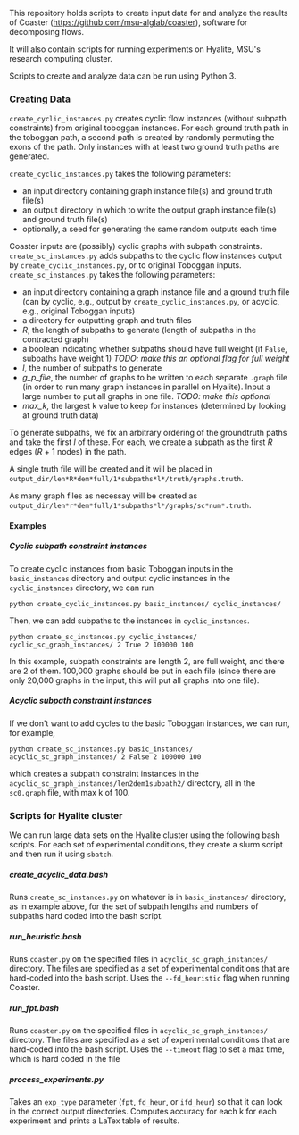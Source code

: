 This repository holds scripts to create input data for and analyze the results
of Coaster (https://github.com/msu-alglab/coaster), software for decomposing
flows.

It will also contain scripts for running experiments on Hyalite, MSU's research
computing cluster.

Scripts to create and analyze data can be run using Python 3.

### Creating Data

`create_cyclic_instances.py` creates cyclic flow instances (without subpath
constraints) from original toboggan instances. For each ground truth path in
the toboggan path, a second path is created by randomly permuting the exons of
the path. Only instances with at least two ground truth paths are generated.

`create_cyclic_instances.py` takes the following parameters:
* an input directory containing graph instance file(s) and ground truth file(s)
* an output directory in which to write the output graph instance file(s) and
	ground truth file(s)
* optionally, a seed for generating the same random outputs each time

Coaster inputs are (possibly) cyclic graphs with subpath constraints.
`create_sc_instances.py` adds
subpaths to the cyclic flow instances output by `create_cyclic_instances.py`, or to
original Toboggan inputs.
`create_sc_instances.py` takes the following parameters:
* an input directory containing a graph instance file and a ground truth file
	(can by cyclic, e.g., output by `create_cyclic_instances.py`, or acyclic, e.g.,
	original Toboggan inputs)
* a directory for outputting graph and truth files
* *R*, the length of subpaths to generate (length of subpaths in the contracted
	graph)
* a boolean indicating whether subpaths should have full weight (if `False`,
	subpaths have weight 1) *TODO: make this an optional flag for full
	weight*
* *l*, the number of subpaths to generate
* *g_p_file*, the number of graphs to be written to each separate `.graph` file
    (in order to run many graph instances in parallel on Hyalite). Input a
    large number to put all graphs in one file. *TODO: make
    this optional*
* *max_k*, the largest k value to keep for instances (determined by looking at
  ground truth data)

To generate subpaths, we fix an arbitrary ordering of the groundtruth paths and
take the first *l* of these. For each, we create a subpath as the first *R*
edges (*R* + 1 nodes) in the path.

A single truth file will be created and it will be placed in
`output_dir/len*R*dem*full/1*subpaths*l*/truth/graphs.truth`.

As many graph files as necessay will be created as
`output_dir/len*r*dem*full/1*subpaths*l*/graphs/sc*num*.truth`.


#### Examples

##### Cyclic subpath constraint instances

To create cyclic instances from basic Toboggan inputs in the `basic_instances`
directory and output cyclic instances in the `cyclic_instances` directory,
we can run

```
python create_cyclic_instances.py basic_instances/ cyclic_instances/
```

Then, we can add subpaths to the instances in `cyclic_instances`.

```
python create_sc_instances.py cyclic_instances/ cyclic_sc_graph_instances/ 2 True 2 100000 100
```
In this example, subpath constraints are length 2, are full weight, and there
are 2 of them. 100,000 graphs should be put in each file (since there are only
20,000 graphs in the input, this will put all graphs into one file).

##### Acyclic subpath constraint instances

If we don't want to add cycles to the basic Toboggan instances, we can run, for
example,

```
python create_sc_instances.py basic_instances/ acyclic_sc_graph_instances/ 2 False 2 100000 100
```
which creates a subpath constraint instances in the
`acyclic_sc_graph_instances/len2dem1subpath2/` directory, all in the
`sc0.graph` file, with max k of 100.

### Scripts for Hyalite cluster

We can run large data sets on the Hyalite cluster using the following bash
scripts. For each set of experimental conditions, they create a slurm script
and then run it using `sbatch`.

##### create_acyclic_data.bash

Runs `create_sc_instances.py` on whatever is in `basic_instances/` directory,
as in example above, for the set of subpath lengths and numbers of subpaths
hard coded into the bash script.

##### run_heuristic.bash

Runs `coaster.py` on the specified files in `acyclic_sc_graph_instances/` directory.
The files are specified as a set of experimental conditions that are hard-coded
into the bash script. Uses the `--fd_heuristic` flag when running Coaster.

##### run_fpt.bash

Runs `coaster.py` on the specified files in `acyclic_sc_graph_instances/` directory.
The files are specified as a set of experimental conditions that are hard-coded
into the bash script. Uses the `--timeout` flag to set a max time, which is
hard coded in the file

##### process_experiments.py

Takes an `exp_type` parameter (`fpt`, `fd_heur`, or `ifd_heur`) so that it can
look in the correct output directories. Computes accuracy for each k for each
experiment and prints a LaTex table of results.
